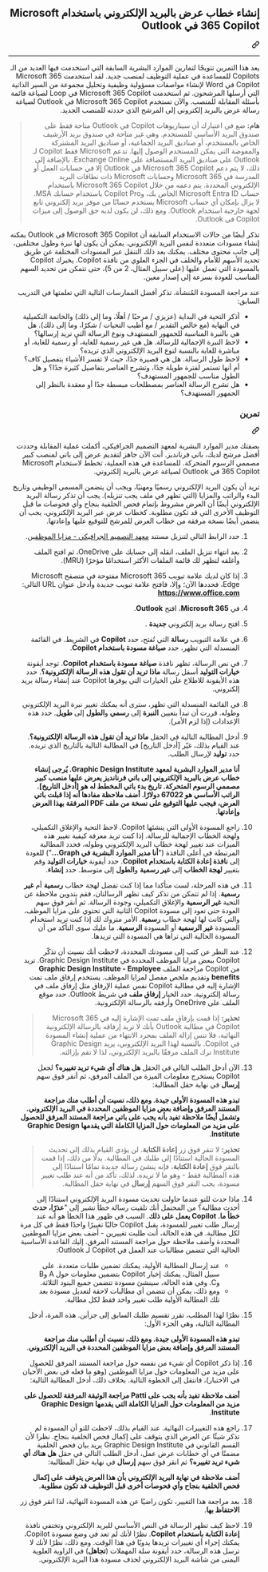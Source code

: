 <div class="Box-sc-g0xbh4-0 eoaCFS js-snippet-clipboard-copy-unpositioned undefined" data-hpc="true"><article class="markdown-body entry-content container-lg" itemprop="text"><div class="markdown-heading" dir="rtl"><h1 tabindex="-1" class="heading-element" dir="rtl">إنشاء خطاب عرض بالبريد الإلكتروني باستخدام Microsoft 365 Copilot في Outlook</h1><a id="user-content-إنشاء-خطاب-عرض-بالبريد-الإلكتروني-باستخدام-microsoft-365-copilot-في-outlook" class="anchor" aria-label="Permalink: إنشاء خطاب عرض بالبريد الإلكتروني باستخدام Microsoft 365 Copilot في Outlook" href="#إنشاء-خطاب-عرض-بالبريد-الإلكتروني-باستخدام-microsoft-365-copilot-في-outlook"><svg class="octicon octicon-link" viewBox="0 0 16 16" version="1.1" width="16" height="16" aria-hidden="true"><path d="m7.775 3.275 1.25-1.25a3.5 3.5 0 1 1 4.95 4.95l-2.5 2.5a3.5 3.5 0 0 1-4.95 0 .751.751 0 0 1 .018-1.042.751.751 0 0 1 1.042-.018 1.998 1.998 0 0 0 2.83 0l2.5-2.5a2.002 2.002 0 0 0-2.83-2.83l-1.25 1.25a.751.751 0 0 1-1.042-.018.751.751 0 0 1-.018-1.042Zm-4.69 9.64a1.998 1.998 0 0 0 2.83 0l1.25-1.25a.751.751 0 0 1 1.042.018.751.751 0 0 1 .018 1.042l-1.25 1.25a3.5 3.5 0 1 1-4.95-4.95l2.5-2.5a3.5 3.5 0 0 1 4.95 0 .751.751 0 0 1-.018 1.042.751.751 0 0 1-1.042.018 1.998 1.998 0 0 0-2.83 0l-2.5 2.5a1.998 1.998 0 0 0 0 2.83Z"></path></svg></a></div>
<hr>
<p dir="rtl">يعد هذا التمرين تتويجًا لتمارين الموارد البشرية السابقة التي استخدمت فيها العديد من الـ Copilots للمساعدة في عملية التوظيف لمنصب جديد. لقد استخدمت Microsoft 365 Copilot في Word لإنشاء مواصفات مسؤولية وظيفية وتحليل مجموعة من السير الذاتية التي أرسلها المرشحون. ثم استخدمت Microsoft 365 Copilot في Loop لصياغة قائمة بأسئلة المقابلة للمنصب. والآن تستخدم Microsoft 365 Copilot في Outlook لصياغة رسالة عرض بالبريد إلكتروني إلى المرشح الذي حددته للمنصب الجديد.</p>
<blockquote>
<p dir="rtl"><strong>هام:</strong> ضع في اعتبارك أن سيناريوهات Copilot في Outlook متاحة فقط على صندوق البريد الأساسي للمستخدم. وهي غير متاحة في صندوق بريد الأرشيف الخاص بالمستخدم، أو صناديق البريد الجماعية، أو صناديق البريد المشتركة والمفوضة التي يمكن للمستخدم الوصول إليها. تدعم Microsoft فقط Copilot لـ Outlook على صناديق البريد المستضافة على Exchange Online. بالإضافة إلى ذلك، لا يتم دعم Microsoft 365 Copilot في Outlook إلا في حسابات العمل أو المدرسة في Microsoft 365 وحسابات Microsoft ذات نطاقات البريد الإلكتروني المحددة. يتم دعمه من خلال Microsoft 365 Copilot باستخدام حساب Microsoft Entra ID الخاص بك، وCopilot Pro باستخدام حسابك MSA. لا يزال بإمكان أي حساب Microsoft يستخدم حسابًا من موفر بريد إلكتروني تابع لجهة خارجية استخدام Outlook. ومع ذلك، لن يكون لديه حق الوصول إلى ميزات Copilot في Outlook.</p>
</blockquote>
<p dir="rtl">تذكر أيضًا من حالات الاستخدام السابقة أن Microsoft 365 Copilot في Outlook يمكنه إنشاء مسودات متعددة لنفس البريد الإلكتروني. يمكن أن يكون لها نبرة وطول مختلفين، إلى جانب محتوى مختلف. يمكنك بعد ذلك التنقل عبر المسودات المختلفة عن طريق تحديد الأسهم للأمام والخلف في الجزء العلوي من نافذة Copilot. يخبرك Copilot بالمسودة التي تعمل عليها (على سبيل المثال، 2 من 5)، حتى تتمكن من تحديد السهم المناسب للعودة بسرعة إلى إصدار معين.</p>
<p dir="rtl">عند مراجعة المسودة المُنشأة، تذكر أفضل الممارسات التالية التي تعلمتها في التدريب السابق:</p>
<ul dir="rtl">
<li>أذكر التحية في البداية (عزيزي / مرحبًا / أهلًا، وما إلى ذلك) والخاتمة التكميلية في النهاية (مع خالص التقدير / مع أطيب التحيات / شكرًا، وما إلى ذلك). هل هي بالنبرة المناسبة للجمهور المستهدف ونوع الرسالة التي تريد إرسالها؟</li>
<li>لاحظ النبرة الإجمالية للرسالة. هل هي غير رسمية للغاية، أو رسمية للغاية، أو مباشرة للغاية بالنسبة لنوع البريد الإلكتروني الذي تريده؟</li>
<li>لاحظ طول الرسالة. هل هي قصيرة جدًا، حيث لا تفسر الأشياء بتفصيل كاف؟ أم أنها تستمر لفترة طويلة جدًا، وتشرح العناصر بتفاصيل كثيرة جدًا؟ و هل الطول مناسب للجمهور المستهدف؟</li>
<li>هل تشرح الرسالة العناصر بمصطلحات مبسطة جدًا أو معقدة بالنظر إلى الجمهور المستهدف؟</li>
</ul>
<div class="markdown-heading" dir="rtl"><h3 tabindex="-1" class="heading-element" dir="rtl">تمرين</h3><a id="user-content-تمرين" class="anchor" aria-label="Permalink: تمرين" href="#تمرين"><svg class="octicon octicon-link" viewBox="0 0 16 16" version="1.1" width="16" height="16" aria-hidden="true"><path d="m7.775 3.275 1.25-1.25a3.5 3.5 0 1 1 4.95 4.95l-2.5 2.5a3.5 3.5 0 0 1-4.95 0 .751.751 0 0 1 .018-1.042.751.751 0 0 1 1.042-.018 1.998 1.998 0 0 0 2.83 0l2.5-2.5a2.002 2.002 0 0 0-2.83-2.83l-1.25 1.25a.751.751 0 0 1-1.042-.018.751.751 0 0 1-.018-1.042Zm-4.69 9.64a1.998 1.998 0 0 0 2.83 0l1.25-1.25a.751.751 0 0 1 1.042.018.751.751 0 0 1 .018 1.042l-1.25 1.25a3.5 3.5 0 1 1-4.95-4.95l2.5-2.5a3.5 3.5 0 0 1 4.95 0 .751.751 0 0 1-.018 1.042.751.751 0 0 1-1.042.018 1.998 1.998 0 0 0-2.83 0l-2.5 2.5a1.998 1.998 0 0 0 0 2.83Z"></path></svg></a></div>
<p dir="rtl">بصفتك مدير الموارد البشرية لمعهد التصميم الجرافيكي، أكملت عملية المقابلة وحددت أفضل مرشح لديك، باتي فرنانديز. أنت الآن جاهز لتقديم عرض إلى باتي لمنصب كبير مصممي الرسوم المتحركة. للمساعدة في هذه العملية، تخطط لاستخدام Microsoft 365 Copilot في Outlook لصياغة عرض بالبريد إلكتروني.</p>
<p dir="rtl">تريد أن يكون البريد الإلكتروني رسميًا ومهنيًا، ويجب أن يتضمن المسمى الوظيفي وتاريخ البدء والراتب والمزايا (التي تظهر في ملف يجب تنزيله). يجب أن تذكر رسالة البريد الإلكتروني أيضًا أن العرض مشروط بإتمام فحص الخلفية بنجاح وأي فحوصات ما قبل التوظيف الأخرى التي قد تكون مطلوبة. كخطاب عرض عبر البريد الإلكتروني، يجب أن يتضمن أيضًا نسخة مرفقة من خطاب العرض للمرشح للتوقيع عليها وإعادتها.</p>
<ol dir="rtl">
<li>
<p dir="rtl">حدد الرابط التالي لتنزيل مستند <a href="https://go.microsoft.com/fwlink/?linkid=2268825" rel="nofollow">معهد التصميم الجرافيكي - مزايا الموظفين</a>.</p>
</li>
<li>
<p dir="rtl">بعد انتهاء تنزيل الملف، انقله إلى حسابك على OneDrive، ثم افتح الملف وأغلقه لتظهر لك قائمة الملفات الأكثر استخدامًا مؤخرًا (MRU).</p>
</li>
<li>
<p dir="rtl">إذا كان لديك علامة تبويب Microsoft 365 مفتوحة في متصفح Microsoft Edge، فحددها الآن؛ وإلا، فافتح علامة تبويب جديدة وأدخل عنوان URL التالي: <strong><a href="https://www.office.com" rel="nofollow">https://www.office.com</a></strong></p>
</li>
<li>
<p dir="rtl">في <strong>Microsoft 365</strong>، افتح <strong>Outlook</strong>.</p>
</li>
<li>
<p dir="rtl">افتح رسالة بريد إلكتروني <strong>جديدة</strong> .</p>
</li>
<li>
<p dir="rtl">في علامة التبويب <strong>رسالة</strong> التي تُفتح، حدد <strong>Copilot</strong> في الشريط. في القائمة المنسدلة التي تظهر، حدد <strong>صياغة مسودة باستخدام Copilot</strong>.</p>
</li>
<li>
<p dir="rtl">في نص الرسالة، تظهر نافذة <strong>صياغة مسودة باستخدام Copilot</strong>. توجد أيقونة <strong>خيارات التوليد</strong> أسفل رسالة <strong>ماذا تريد أن تقول هذه الرسالة الإلكترونية؟</strong>. حدد هذه الأيقونة للاطلاع على الخيارات التي يوفرها Copilot عند إنشاء رسالة بريد إلكتروني.</p>
</li>
<li>
<p dir="rtl">في القائمة المنسدلة التي تظهر، سترى أنه يمكنك تغيير نبرة البريد الإلكتروني وطوله. قررت أن تبدأ بتعيين <strong>النبرة</strong> إلى <strong>رسمي</strong> و<strong>الطول</strong> إلى <strong>طويل</strong>. حدد هذه الإعدادات (إذا لزم الأمر).</p>
</li>
<li>
<p dir="rtl">أدخل المطالبة التالية في الحقل <strong>ماذا تريد أن تقول هذه الرسالة الإلكترونية؟</strong>. عند القيام بذلك، غيّر [أدخل التاريخ] في المطالبة التالية بالتاريخ الذي تريده. حدد <strong>توليد</strong> لإرسال الطلب.</p>
<p dir="rtl"><strong>أنا مدير الموارد البشرية لمعهد Graphic Design Institute. يُرجى إنشاء خطاب عرض بالبريد الإلكتروني إلى باتي فرنانديز يعرض عليها منصب كبير مصممي الرسوم المتحركة. تاريخ بدء باتي المخطط له هو [أدخل التاريخ]. الراتب الأساسي هو 67022 دولارًا. أضف ملاحظة مفادها أنه إذا قبلت باتي العرض، فيجب عليها التوقيع على نسخة من ملف PDF المرفقة بهذا العرض وإعادتها</strong>.</p>
</li>
<li>
<p dir="rtl">راجع المسودة الأولى التي ينشئها Copilot. لاحظ التحية والإغلاق التكميلي، ولهجة الخطاب الإجمالية للرسالة. إذا كنت تريد معرفة كيفية تغيير هذه الميزات عند تغيير لهجة خطاب البريد الإلكتروني وطوله، فحدد المطالبة المرتبطة في أعلى النافذة ("<strong>أنا مدير الموارد البشرية في Graph...</strong>") للعودة إلى <strong>نافذة إعادة الكتابة باستخدام Copilot</strong>. حدد أيقونة <strong>خيارات التوليد</strong> وقم بتغيير <strong>لهجة الخطاب</strong> إلى <strong>غير رسمية</strong> و<strong>الطول</strong> إلى متوسط. حدد <strong>إنشاء</strong>.</p>
</li>
<li>
<p dir="rtl">في هذه المرحلة، لست متأكدا مما إذا كنت تفضل لهجة خطاب <strong>رسمية</strong> أم <strong>غير رسمية</strong>. إذا لم تتمكن من تذكر كيف تظهر الرسالتان، فقم بتدوين ملاحظة عن التحية <strong>غير الرسمية</strong> والإغلاق التكميلي، وجودة الرسالة. ثم أنقر فوق سهم العودة حتى تعود إلى مسودة Copilot الثانية التي تحتوي على مزايا الموظف، والتي كانت لها لهجة خطاب <strong>رسمية</strong>. الأمر متروك لك إذا كنت تريد استخدام المسودة <strong>غير الرسمية</strong> أو المسودة <strong>الرسمية</strong>. ما عليك سوى التأكد من أن المسودة الحالية التي تراها هي المسودة التي تريدها.</p>
</li>
<li>
<p dir="rtl">عند النظر عن كثب إلى مسودتك المحددة، لاحظت أنك نسيت أن تذكّر Copilot ببعض مزايا الموظف المحددة في Graphic Design Institute. تريد من Copilot مراجعة الملف <strong>Graphic Design Institute - Employee benefits</strong> وتقديم ملخص مفصل لمزايا الموظف. يستخدم إرفاق ملف تمت الإشارة إليه في مطالبة Copilot نفس عملية الإرفاق مثل إرفاق ملف في رسالة إلكترونية. حدد الخيار <strong>إرفاق ملف</strong> في شريط Outlook. حدد موقع الملف على OneDrive وأرفقه بالرسالة الإلكترونية.</p>
<blockquote>
<p dir="rtl"><strong>تحذير:</strong> إذا قمت بإرفاق ملف تمت الإشارة إليه في Microsoft 365 Copilot في مطالبة Outlook بأنك لا تريد إرفاقه بالرسالة الإلكترونية النهائية، فلا تنس إزالة الملف بمجرد الانتهاء من عملية إنشاء المسودة في Copilot. بالنسبة لهذا البريد الإلكتروني، يريد Graphic Design Institute ترك الملف مرفقًا بالبريد الإلكتروني، لذا لا تقم بإزالته.</p>
</blockquote>
</li>
<li>
<p dir="rtl">الآن أدخل الطلب التالي في الحقل <strong>هل هناك أي شيء تريد تغييره؟</strong> لجعل Copilot يستخرج معلومات الميزة من الملف المرفق، ثم أنقر فوق سهم <strong>إرسال</strong> في نهاية حقل المطالبة:</p>
<p dir="rtl"><strong>تبدو هذه المسودة الأولى جيدة. ومع ذلك، نسيت أن أطلب منك مراجعة المستند المرفق وإضافة بعض مزايا الموظفين المحددة في البريد الإلكتروني. وتشمل أيضًا ملاحظة تفيد بأنه يجب على باتي مراجعة المستند المرفق للحصول على مزيد من المعلومات حول المزايا الكاملة التي يقدمها Graphic Design Institute</strong>.</p>
<blockquote>
<p dir="rtl"><strong>تحذير:</strong> لا تنقر فوق زر <strong>إعادة الكتابة</strong>. لن يؤدي القيام بذلك إلى تحديث المسودة الحالية استنادًا إلى طلبك في المطالبة. بدلًا من ذلك، إذا قمت بالنقر فوق <strong>إعادة الكتابة</strong>، فإنه ينشئ رسالة جديدة تمامًا استنادًا إلى هذه المطالبة فقط - وهو ما لا تريده. لذلك، تأكد من أنه عند طلب تغيير مسودة، يجب النقر فوق السهم <strong>إرسال</strong> في نهاية حقل المطالبة.</p>
</blockquote>
</li>
<li>
<p dir="rtl">ماذا حدث للتو عندما حاولت تحديث مسودة البريد الإلكتروني استنادًا إلى أحدث مطالبة؟ من المحتمل أنك تلقيت رسالة خطأ تشير إلى "<strong>عذرًا، حدث خطأ ما. Copilot يعمل على ذلك</strong>. السبب في ظهور هذا الخطأ هو أنه عند إرسال طلب تغيير للمسودة، يقبل Copilot حاليًا تغييرًا واحدًا فقط في كل مرة لكل مطالبة. في هذه الحالة، أنت طلبت تغييرين - أضف بعض مزايا الموظفين المحددة وأضف ملاحظة حول مراجعة المستند المرفق. إليك القاعدة الأساسية الحالية التي تتضمن مطالبات عند العمل في Copilot لـ Outlook:</p>
<ul dir="rtl">
<li>عند إرسال المطالبة الأولية، يمكنك تضمين طلبات متعددة. على سبيل المثال، يمكنك إخبار Copilot بتضمين معلومات حول A وB وC. وفي هذه الحالة، سينشئ مسودة تتضمن جميع البنود الثلاثة.</li>
<li>ومع ذلك، يمكن أن تتضمن أي مطالبات لاحقة لتعديل مسودة بعد تلك المطالبة الأولية طلب تغيير واحد فقط لكل مطالبة.</li>
</ul>
</li>
<li>
<p dir="rtl">نظرًا لهذا المطلب، تقرر تقسيم طلبك السابق إلى جزأين. هذه المرة، أدخل المطالبة التالية، وهي الجزء الأول:</p>
<p dir="rtl"><strong>تبدو هذه المسودة الأولى جيدة. ومع ذلك، نسيت أن أطلب منك مراجعة المستند المرفق وإضافة بعض مزايا الموظفين المحددة في البريد الإلكتروني</strong>.</p>
</li>
<li>
<p dir="rtl">إذا ذكر Copilot أي شيء من نفسه حول مراجعة المستند المرفق للحصول على مزيد من المعلومات حول مزايا الموظفين (وهو ما فعله في بعض الأحيان في الاختبار)، فانتقل إلى الخطوة التالية. بخلاف ذلك، أدخل المطالبة التالية:</p>
<p dir="rtl"><strong>أضف ملاحظة تفيد بأنه يجب على Patti مراجعة الوثيقة المرفقة للحصول على مزيد من المعلومات حول المزايا الكاملة التي يقدمها Graphic Design Institute</strong>.</p>
</li>
<li>
<p dir="rtl">راجع هذه التغييرات النهائية. عند القيام بذلك، لاحظت للتو أن المسودة لم تذكر شيئًا عن العرض الذي يتوقف على إكمال فحص الخلفية بنجاح. نظرا لأن القسم القانوني في Graphic Design Institute يريد بيان فحص الخلفية مضمنًا في أي خطابات عرض عمل، أدخل الطلب التالي في حقل <strong>هل هناك أي شيء تريد تغييره؟</strong> ثم انقر فوق سهم <strong>إرسال</strong> في نهاية حقل المطالبة:</p>
<p dir="rtl"><strong>أضف ملاحظة في نهاية البريد الإلكتروني بأن هذا العرض يتوقف على إكمال فحص الخلفية بنجاح وأي فحوصات أخرى قبل التوظيف قد تكون مطلوبة</strong>.</p>
</li>
<li>
<p dir="rtl">بعد مراجعة هذا التغيير، تكون راضيًا عن هذه المسودة النهائية، لذا انقر فوق زر <strong>الاحتفاظ بها</strong>.<br></p>
</li>
<li>
<p dir="rtl">لاحظ كيف تظهر الرسالة في النص الأساسي للبريد الإلكتروني وتختفي نافذة <strong>إعادة الكتابة باستخدام Copilot</strong>. نظرًا لأنك لم تعد في وضع مسودة Copilot، يمكنك إجراء أي تغييرات تريدها يدويًا في هذا الوقت. ومع ذلك، نظرًا لأنك لا ترسل هذه الرسالة، حدد أيقونة سلة المهملات (<strong>تجاهل</strong>) في الزاوية العلوية اليمنى من شاشة البريد الإلكتروني لحذف مسودة هذا البريد الإلكتروني.</p>
</li>
</ol>
</article></div>
